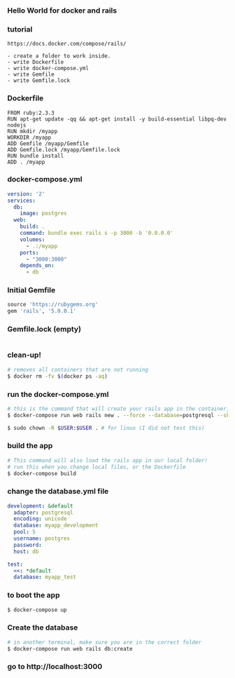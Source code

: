 ### Hello World for docker and rails

### tutorial 
```
https://docs.docker.com/compose/rails/
```

```
- create a folder to work inside.
- write Dockerfile
- write docker-compose.yml
- write Gemfile
- write Gemfile.lock
```

### Dockerfile
```
FROM ruby:2.3.3
RUN apt-get update -qq && apt-get install -y build-essential libpq-dev nodejs
RUN mkdir /myapp
WORKDIR /myapp
ADD Gemfile /myapp/Gemfile
ADD Gemfile.lock /myapp/Gemfile.lock
RUN bundle install
ADD . /myapp
```
### docker-compose.yml
```yaml
version: '2'
services:
  db:
    image: postgres
  web:
    build: .
    command: bundle exec rails s -p 3000 -b '0.0.0.0'
    volumes:
      - .:/myapp
    ports:
      - "3000:3000"
    depends_on:
      - db
```

### Initial Gemfile
```ruby
source 'https://rubygems.org'
gem 'rails', '5.0.0.1'
```

### Gemfile.lock (empty)
```

```


### clean-up! 
```bash
# removes all containers that are not running
$ docker rm -fv $(docker ps -aq)
```

### run the docker-compose.yml
```bash
# this is the command that will create your rails app in the container, and localy
$ docker-compose run web rails new . --force --database=postgresql --skip-bundle

$ sudo chown -R $USER:$USER . # for linux (I did not test this)
```

### build the app
```bash
# This command will also load the rails app in our local folder!
# run this when you change local files, or the Dockerfile
$ docker-compose build 
```

### change the database.yml file
```yaml
development: &default
  adapter: postgresql
  encoding: unicode
  database: myapp_development
  pool: 5
  username: postgres
  password:
  host: db

test:
  <<: *default
  database: myapp_test
```

### to boot the app
```bash
$ docker-compose up 
```

### Create the database
```bash
# in another terminal, make sure you are in the correct folder
$ docker-compose run web rails db:create
```

### go to http://localhost:3000

